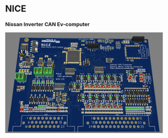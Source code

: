 # NICE

### Nissan Inverter CAN Ev-computer


![N.I.C.E](https://github.com/mackelec/NICE/blob/main/images/NICE.PNG)

